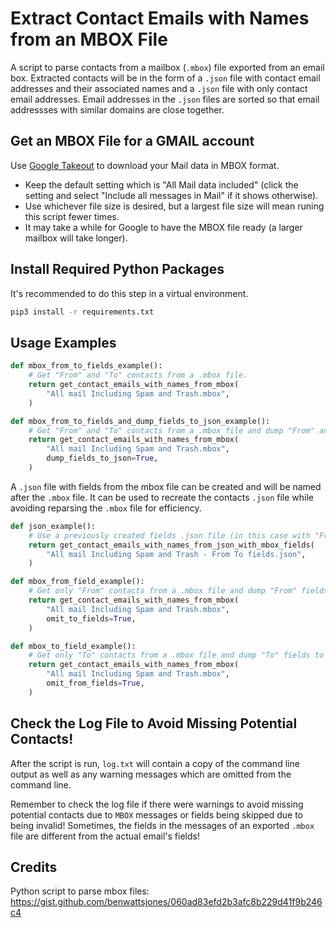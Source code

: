 # Extract Contact Emails with Names from an MBOX File
A script to parse contacts from a mailbox (`.mbox`) file exported from an email box. Extracted contacts will be in the form of a `.json` file with contact email addresses and their associated names and a `.json` file with only contact email addresses. Email addresses in the `.json` files are sorted so that email addressses with similar domains are close together.

## Get an MBOX File for a GMAIL account
Use [Google Takeout](https://takeout.google.com/settings/takeout/custom/gmail) to download your Mail data in MBOX format.

* Keep the default setting which is "All Mail data included" (click the setting and select "Include all messages in Mail" if it shows otherwise).
* Use whichever file size is desired, but a largest file size will mean runing this script fewer times.
* It may take a while for Google to have the MBOX file ready (a larger mailbox will take longer).

## Install Required Python Packages
It's recommended to do this step in a virtual environment.
```bash
pip3 install -r requirements.txt
```

## Usage Examples
```python
def mbox_from_to_fields_example():
    # Get "From" and "To" contacts from a .mbox file.
    return get_contact_emails_with_names_from_mbox(
        "All mail Including Spam and Trash.mbox",
    )
```

```python
def mbox_from_to_fields_and_dump_fields_to_json_example():
    # Get "From" and "To" contacts from a .mbox file and dump "From" and "To" fields to a .json file.
    return get_contact_emails_with_names_from_mbox(
        "All mail Including Spam and Trash.mbox",
        dump_fields_to_json=True,
    )
```

A `.json` file with fields from the mbox file can be created and will be named after the `.mbox` file. It can be used to recreate the contacts `.json` file while avoiding reparsing the `.mbox` file for efficiency.

```python
def json_example():
    # Use a previously created fields .json file (in this case with "From" and "To" fields) instead of reparsing the .mbox file for efficiency.
    return get_contact_emails_with_names_from_json_with_mbox_fields(
        "All mail Including Spam and Trash - From To fields.json",
    )
```

```python
def mbox_from_field_example():
    # Get only "From" contacts from a .mbox file and dump "From" fields to a .json file.
    return get_contact_emails_with_names_from_mbox(
        "All mail Including Spam and Trash.mbox",
        omit_to_fields=True,
    )
```

```python
def mbox_to_field_example():
    # Get only "To" contacts from a .mbox file and dump "To" fields to a .json file.
    return get_contact_emails_with_names_from_mbox(
        "All mail Including Spam and Trash.mbox",
        omit_from_fields=True,
    )
```

## Check the Log File to Avoid Missing Potential Contacts!
After the script is run, `log.txt` will contain a copy of the command line output as well as any warning messages which are omitted from the command line.

Remember to check the log file if there were warnings to avoid missing potential contacts due to `MBOX` messages or fields being skipped due to being invalid! Sometimes, the fields in the messages of an exported `.mbox` file are different from the actual email's fields!

## Credits
Python script to parse mbox files: https://gist.github.com/benwattsjones/060ad83efd2b3afc8b229d41f9b246c4
